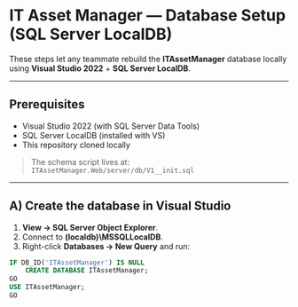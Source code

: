 # IT Asset Manager — Database Setup (SQL Server LocalDB)

These steps let any teammate rebuild the **ITAssetManager** database locally using **Visual Studio 2022** + **SQL Server LocalDB**.

---

## Prerequisites
- Visual Studio 2022 (with SQL Server Data Tools)
- SQL Server LocalDB (installed with VS)
- This repository cloned locally

> The schema script lives at:  
> `ITAssetManager.Web/server/db/V1__init.sql`

---

## A) Create the database in Visual Studio
1. **View → SQL Server Object Explorer**.
2. Connect to **(localdb)\MSSQLLocalDB**.
3. Right-click **Databases → New Query** and run:

```sql
IF DB_ID('ITAssetManager') IS NULL
    CREATE DATABASE ITAssetManager;
GO
USE ITAssetManager;
GO
